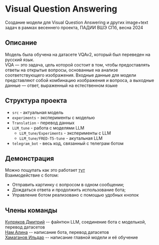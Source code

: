 # Visual Question Answering
Создание модели для Visual Question Answering и других image+text задач в рамках весеннего проекта, ПАДИИ ВШЭ СПб, весна 2024
## Описание
Модель была обучена на датасете VQAv2, который был переведен на русский язык.  
VQA — это задача, цель которой состоит в том, чтобы предоставлять ответы на открытые вопросы, основанные на анализе соответствующего изображения.
Входные данные для модели представляют собой комбинацию изображения и вопроса, а выходные данные — ответ, выраженный на естественном языке
## Структура проекта
- <code>src</code> - актуальная модель  
- <code>experiments</code> - эксперименты с моделью  
- <code>Translation</code> - перевод данных  
- <code>LLM_tune</code> - работа с моделями LLM  
    - <code>LLM_tune/Experiments</code> - эксперименты с LLM  
    - <code>LLM_tune/FRED-T5-tune</code> - акутальная LLM  
- <code>telegram_bot</code> - весь код, связанный с телеграм ботом 
## Демонстрация
Можно пощупать как это работает [тут](https://t.me/VQA_project_bot)     
Взаимодействие с ботом:
- Отправить картинку с вопросом в одном сообщении;
- Дождаться ответа и продолжить использование бота;
- Управление ботом реализовано с помощью удобных кнопок  

## Члены команды
[Купряков Дмитрий](https://t.me/qeqochec) -- файнтюн LLM, соединение бота с моделькой, перевод датасетов  
[Нам Алина](https://t.me/Nam_Alina) -- написание бота, перевод датасетов  
[Хамаганов Ильдар](https://t.me/Ovllee) -- написание главной модели и её обучение

